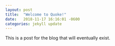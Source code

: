 ```yaml
---
layout: post
title:  "Welcome to Quoke!"
date:   2018-11-17 16:16:01 -0600
categories: jekyll update
---
```


This is a post for the blog that will eventually exist.